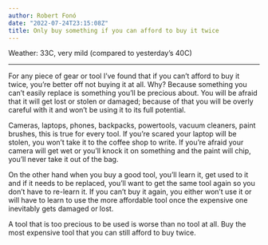 ```yaml
---
author: Robert Fonó
date: "2022-07-24T23:15:08Z"
title: Only buy something if you can afford to buy it twice
---
```


Weather: 33C, very mild (compared to yesterday’s 40C)

---

For any piece of gear or tool I’ve found that if you can’t afford to buy it twice, you’re better off not buying it at all. Why? Because something you can’t easily replace is something you’ll be precious about. You will be afraid that it will get lost or stolen or damaged; because of that you will be overly careful with it and won’t be using it to its full potential.

Cameras, laptops, phones, backpacks, powertools, vacuum cleaners, paint brushes, this is true for every tool. If you’re scared your laptop will be stolen, you won’t take it to the coffee shop to write. If you’re afraid your camera will get wet or you’ll knock it on something and the paint will chip, you’ll never take it out of the bag.

On the other hand when you buy a good tool, you’ll learn it, get used to it and if it needs to be replaced, you’ll want to get the same tool again so you don’t have to re-learn it. If you can’t buy it again, you either won’t use it or will have to learn to use the more affordable tool once the expensive one inevitably gets damaged or lost.

A tool that is too precious to be used is worse than no tool at all. Buy the most expensive tool that you can still afford to buy twice.
